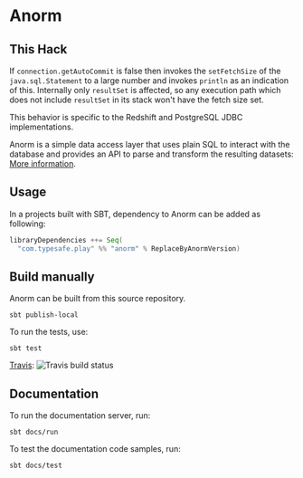 # Anorm

## This Hack

If `connection.getAutoCommit` is false then invokes the `setFetchSize` of the `java.sql.Statement` to a large
number and invokes `println` as an indication of this. Internally only `resultSet` is affected, so any execution
path which does not include `resultSet` in its stack won't have the fetch size set.

This behavior is specific to the Redshift and PostgreSQL JDBC implementations.

Anorm is a simple data access layer that uses plain SQL to interact with the database and provides an API to parse and transform the resulting datasets: [More information](docs/manual/working/scalaGuide/main/sql/ScalaAnorm.md).

## Usage

In a projects built with SBT, dependency to Anorm can be added as following:

```scala
libraryDependencies ++= Seq(
  "com.typesafe.play" %% "anorm" % ReplaceByAnormVersion)
```

## Build manually

Anorm can be built from this source repository.

    sbt publish-local

To run the tests, use:

    sbt test

[Travis](https://travis-ci.org/playframework/anorm): ![Travis build status](https://travis-ci.org/playframework/anorm.svg?branch=master)

## Documentation

To run the documentation server, run:

    sbt docs/run

To test the documentation code samples, run:

    sbt docs/test

